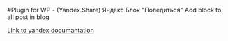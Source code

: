 #Plugin for WP - (Yandex.Share) Яндекс Блок "Поледиться"
Add block to all post in blog

[Link to yandex documantation](https://tech.yandex.ru/share/)